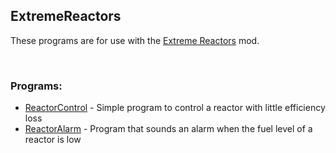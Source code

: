 ## ExtremeReactors
These programs are for use with the [Extreme Reactors](https://modrinth.com/mod/extreme-reactors) mod.  

<br>

### Programs:
- [ReactorControl](./ReactorControl/) - Simple program to control a reactor with little efficiency loss
- [ReactorAlarm](./ReactorAlarm/) - Program that sounds an alarm when the fuel level of a reactor is low

<br>

